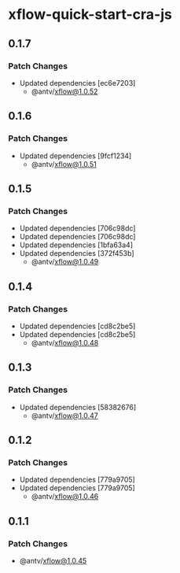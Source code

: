 # xflow-quick-start-cra-js

## 0.1.7

### Patch Changes

- Updated dependencies [ec6e7203]
  - @antv/xflow@1.0.52

## 0.1.6

### Patch Changes

- Updated dependencies [9fcf1234]
  - @antv/xflow@1.0.51

## 0.1.5

### Patch Changes

- Updated dependencies [706c98dc]
- Updated dependencies [706c98dc]
- Updated dependencies [1bfa63a4]
- Updated dependencies [372f453b]
  - @antv/xflow@1.0.49

## 0.1.4

### Patch Changes

- Updated dependencies [cd8c2be5]
- Updated dependencies [cd8c2be5]
  - @antv/xflow@1.0.48

## 0.1.3

### Patch Changes

- Updated dependencies [58382676]
  - @antv/xflow@1.0.47

## 0.1.2

### Patch Changes

- Updated dependencies [779a9705]
- Updated dependencies [779a9705]
  - @antv/xflow@1.0.46

## 0.1.1

### Patch Changes

- @antv/xflow@1.0.45
